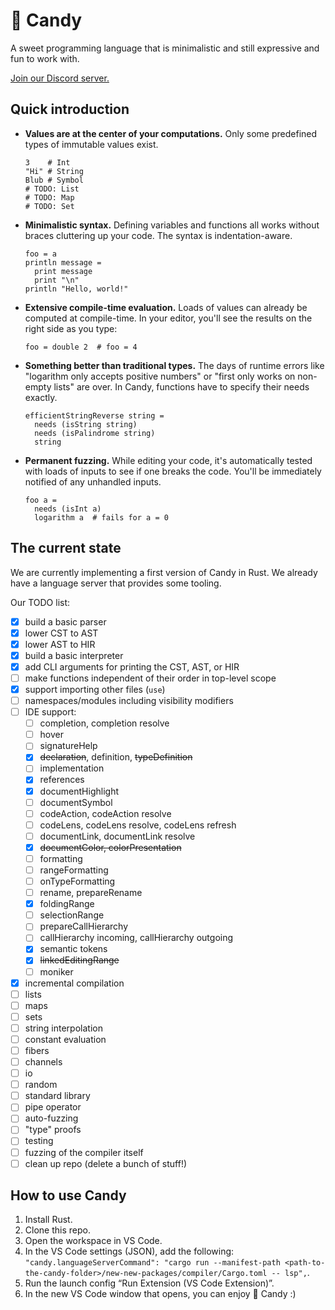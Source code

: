 # 🍭 Candy

A sweet programming language that is minimalistic and still expressive and fun to work with.

[Join our Discord server.](https://discord.gg/5Vr4eAJ7gU)

## Quick introduction

* **Values are at the center of your computations.**
  Only some predefined types of immutable values exist.
  ```
  3    # Int
  "Hi" # String
  Blub # Symbol
  # TODO: List
  # TODO: Map
  # TODO: Set
  ```
* **Minimalistic syntax.**
  Defining variables and functions all works without braces cluttering up your code.
  The syntax is indentation-aware.
  ```
  foo = a
  println message =
    print message
    print "\n"
  println "Hello, world!"
  ```
* **Extensive compile-time evaluation.**
  Loads of values can already be computed at compile-time.
  In your editor, you'll see the results on the right side as you type:
  ```
  foo = double 2  # foo = 4
  ```
* **Something better than traditional types.**
  The days of runtime errors like "logarithm only accepts positive numbers" or "first only works on non-empty lists" are over.
  In Candy, functions have to specify their needs exactly.
  ```
  efficientStringReverse string =
    needs (isString string)
    needs (isPalindrome string)
    string
  ```
* **Permanent fuzzing.**
  While editing your code, it's automatically tested with loads of inputs to see if one breaks the code. You'll be immediately notified of any unhandled inputs.
  ```
  foo a =
    needs (isInt a)
    logarithm a  # fails for a = 0
  ```

## The current state

We are currently implementing a first version of Candy in Rust.
We already have a language server that provides some tooling.

Our TODO list:

* [x] build a basic parser
* [x] lower CST to AST
* [x] lower AST to HIR
* [x] build a basic interpreter
* [x] add CLI arguments for printing the CST, AST, or HIR
* [ ] make functions independent of their order in top-level scope
* [x] support importing other files (`use`)
* [ ] namespaces/modules including visibility modifiers
* [ ] IDE support:
  * [ ] completion, completion resolve
  * [ ] hover
  * [ ] signatureHelp
  * [x] ~~declaration~~, definition, ~~typeDefinition~~
  * [ ] implementation
  * [x] references
  * [x] documentHighlight
  * [ ] documentSymbol
  * [ ] codeAction, codeAction resolve
  * [ ] codeLens, codeLens resolve, codeLens refresh
  * [ ] documentLink, documentLink resolve
  * [x] ~~documentColor, colorPresentation~~
  * [ ] formatting
  * [ ] rangeFormatting
  * [ ] onTypeFormatting
  * [ ] rename, prepareRename
  * [x] foldingRange
  * [ ] selectionRange
  * [ ] prepareCallHierarchy
  * [ ] callHierarchy incoming, callHierarchy outgoing
  * [x] semantic tokens
  * [x] ~~linkedEditingRange~~
  * [ ] moniker
* [x] incremental compilation
* [ ] lists
* [ ] maps
* [ ] sets
* [ ] string interpolation
* [ ] constant evaluation
* [ ] fibers
* [ ] channels
* [ ] io
* [ ] random
* [ ] standard library
* [ ] pipe operator
* [ ] auto-fuzzing
* [ ] "type" proofs
* [ ] testing
* [ ] fuzzing of the compiler itself
* [ ] clean up repo (delete a bunch of stuff!)

## How to use Candy

1. Install Rust.
2. Clone this repo.
3. Open the workspace in VS Code.
4. In the VS Code settings (JSON), add the following: `"candy.languageServerCommand": "cargo run --manifest-path <path-to-the-candy-folder>/new-new-packages/compiler/Cargo.toml -- lsp",`.
5. Run the launch config “Run Extension (VS Code Extension)”.
6. In the new VS Code window that opens, you can enjoy 🍭 Candy :)
